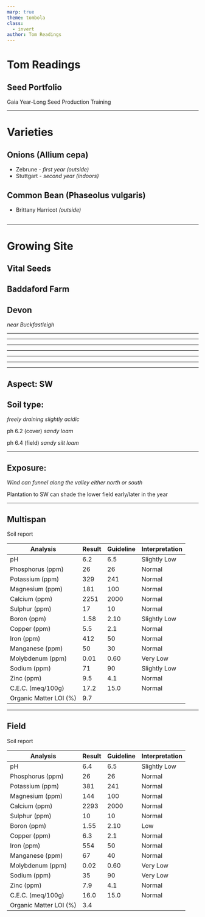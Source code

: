 ```yaml
---
marp: true
theme: tombola
class:
  - invert
author: Tom Readings
---
```


<!-- _class: lead invert -->

# Tom Readings

## Seed Portfolio

Gaia Year-Long Seed Production Training

---

# Varieties

## Onions (Allium cepa)

- Zebrune - _first year (outside)_
- Stuttgart - _second year (indoors)_

## Common Bean (Phaseolus vulgaris)

- Brittany Harricot _(outside)_

## <!-- https://www.kew.org/plants/common-bean -->

---

<!--
backgroundImage: url('images/snowy_field.jpg')
backgroundPosition: 50vw

-->

# Growing Site

## Vital Seeds

## Baddaford Farm

## Devon

_near Buckfastleigh_

---

<!--
backgroundImage: url('images/1_devon.png')
backgroundPosition: 0
-->

---

<!--
backgroundImage: url('images/2_buckfast.png')
-->

---

<!--
backgroundImage: url('images/3_baddaford.png')
-->

---

<!--
backgroundImage: url('images/4_baddaford_farm.png')
-->

---

<!--
backgroundImage: url('images/5_fields.png')
-->

---

<!--
backgroundImage: url('images/6b_field.png')
-->

---

<!--
_class: right-align invert
backgroundImage: url('images/os_map_crop.png')
backgroundPosition: left
backgroundSize: contain
-->

## Aspect: SW

## Soil type:

_freely draining
slightly acidic_

ph 6.2 (cover)
_sandy loam_

ph 6.4 (field)
_sandy silt loam_

---

<!--
_class: right-align invert
backgroundImage: url('images/os_map_crop.png')
backgroundPosition: left
backgroundSize: contain
-->

## Exposure:

_Wind can funnel along the
valley either north or south_

Plantation to SW can shade
the lower field
early/later in the year

---

<!--
backgroundImage: none
class: table-right invert
-->

## Multispan

Soil report

| Analysis               | Result | Guideline | Interpretation |
| ---------------------- | ------ | --------- | -------------- |
| pH                     | 6.2    | 6.5       | Slightly Low   |
| Phosphorus (ppm)       | 26     | 26        | Normal         |
| Potassium (ppm)        | 329    | 241       | Normal         |
| Magnesium (ppm)        | 181    | 100       | Normal         |
| Calcium (ppm)          | 2251   | 2000      | Normal         |
| Sulphur (ppm)          | 17     | 10        | Normal         |
| Boron (ppm)            | 1.58   | 2.10      | Slightly Low   |
| Copper (ppm)           | 5.5    | 2.1       | Normal         |
| Iron (ppm)             | 412    | 50        | Normal         |
| Manganese (ppm)        | 50     | 30        | Normal         |
| Molybdenum (ppm)       | 0.01   | 0.60      | Very Low       |
| Sodium (ppm)           | 71     | 90        | Slightly Low   |
| Zinc (ppm)             | 9.5    | 4.1       | Normal         |
| C.E.C. (meq/100g)      | 17.2   | 15.0      | Normal         |
| Organic Matter LOI (%) | 9.7    |           |                |

---

<!--
backgroundImage: none
class: table-right invert
-->

## Field

Soil report

| Analysis               | Result | Guideline | Interpretation |
| ---------------------- | ------ | --------- | -------------- |
| pH                     | 6.4    | 6.5       | Slightly Low   |
| Phosphorus (ppm)       | 26     | 26        | Normal         |
| Potassium (ppm)        | 381    | 241       | Normal         |
| Magnesium (ppm)        | 144    | 100       | Normal         |
| Calcium (ppm)          | 2293   | 2000      | Normal         |
| Sulphur (ppm)          | 10     | 10        | Normal         |
| Boron (ppm)            | 1.55   | 2.10      | Low            |
| Copper (ppm)           | 6.3    | 2.1       | Normal         |
| Iron (ppm)             | 554    | 50        | Normal         |
| Manganese (ppm)        | 67     | 40        | Normal         |
| Molybdenum (ppm)       | 0.02   | 0.60      | Very Low       |
| Sodium (ppm)           | 35     | 90        | Very Low       |
| Zinc (ppm)             | 7.9    | 4.1       | Normal         |
| C.E.C. (meq/100g)      | 16.0   | 15.0      | Normal         |
| Organic Matter LOI (%) | 3.4    |           |                |
